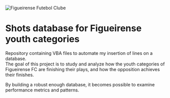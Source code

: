 ![Figueirense Futebol Clube](https://iconape.com/wp-content/files/xj/324379/png/Figueirense_Futebol_Clube-logo.png)
# Shots database for Figueirense youth categories
Repository containing VBA files to automate my insertion of lines on a database.<br>
The goal of this project is to study and analyze how the youth categories of Figueirense FC are finishing their plays, and how the opposition achieves their finishes.

By building a robust enough database, it becomes possible to examine performance metrics and patterns.
